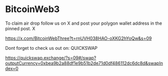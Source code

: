 # BitcoinWeb3
To claim air drop follow us on X and post your polygon wallet address in the pinned post.
X

https://x.com/BitcoinWebThree?t=rnUVH038HAO-oXKG2hYoQw&s=09

Dont forget to check us out on: QUICKSWAP

https://quickswap.exchange/?s=09#/swap?outputCurrency=0xbea9b2a88df1e9b51b2de71d0df486112dc6dc8d&swapIndex=0
